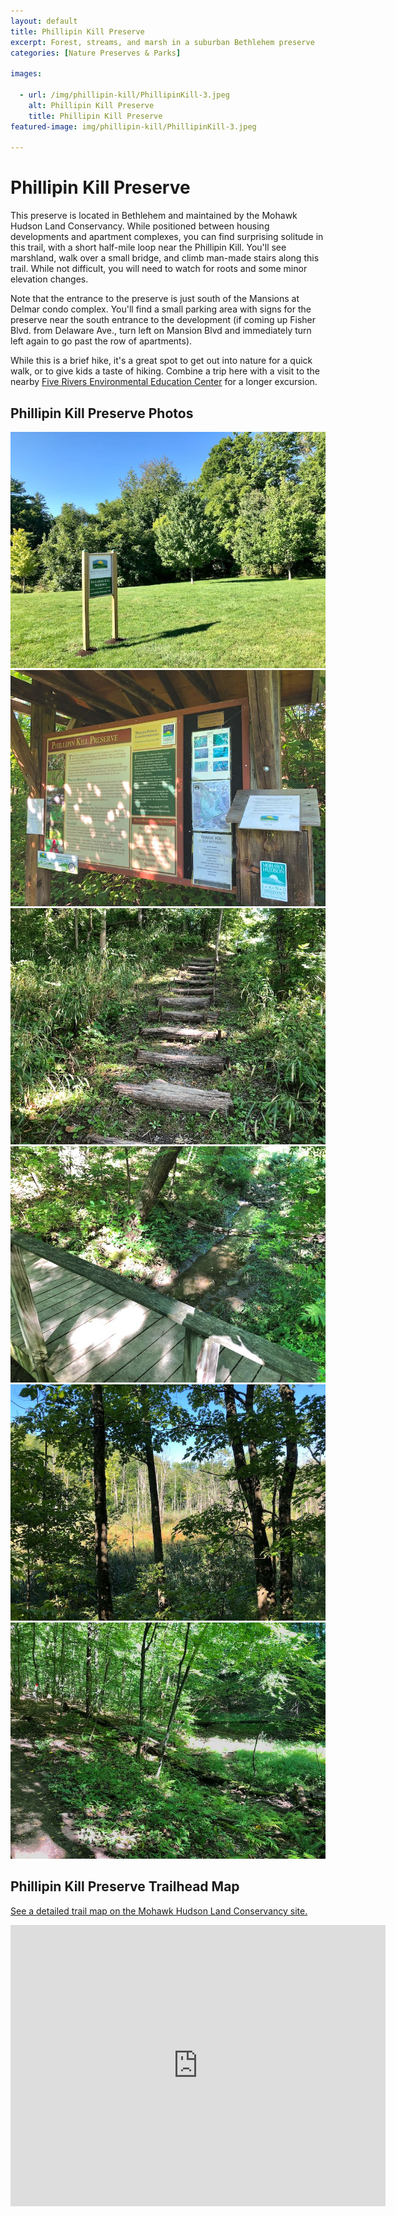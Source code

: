 ```yaml
---
layout: default
title: Phillipin Kill Preserve
excerpt: Forest, streams, and marsh in a suburban Bethlehem preserve
categories: [Nature Preserves & Parks]

images:

  - url: /img/phillipin-kill/PhillipinKill-3.jpeg
    alt: Phillipin Kill Preserve
    title: Phillipin Kill Preserve
featured-image: img/phillipin-kill/PhillipinKill-3.jpeg

---
```


<h1>Phillipin Kill Preserve</h1>

<p>This preserve is located in Bethlehem and maintained by the Mohawk Hudson Land Conservancy. While positioned between housing developments and apartment complexes, you can find surprising solitude in this trail, with a short half-mile loop near the Phillipin Kill. You'll see marshland, walk over a small bridge, and climb man-made stairs along this trail. While not difficult, you will need to watch for roots and some minor elevation changes.</p>

<p>Note that the entrance to the preserve is just south of the Mansions at Delmar condo complex. You'll find a small parking area with signs for the preserve near the south entrance to the development (if coming up Fisher Blvd. from Delaware Ave., turn left on Mansion Blvd and immediately turn left again to go past the row of apartments).</p>

<p>While this is a brief hike, it's a great spot to get out into nature for a quick walk, or to give kids a taste of hiking. Combine a trip here with a visit to the nearby <a href="http://newyorktrailheads.com/2019/02/09/Five-Rivers-Environmental-Education-Center.html">Five Rivers Environmental Education Center</a> for a longer excursion.

<h2>Phillipin Kill Preserve Photos</h2>

<div class="fotorama" data-nav="thumbs" data-width="100%"
                     data-ratio="800/600"
                     data-min-width="100%"
                     data-max-width="1000"
                     data-min-height="300"
                     data-max-height="100%" 
     				 data-arrows="true">
<img src="/img/phillipin-kill/PhillipinKill-1.jpeg" alt="Preserve entrance from Mansions at Delmar">
<img src="/img/phillipin-kill/PhillipinKill-2.jpeg" alt="Sign at preserve entrance">
<img src="/img/phillipin-kill/PhillipinKill-3.jpeg" alt="Stairs on trail">
<img src="/img/phillipin-kill/PhillipinKill-4.jpeg" alt="Bridge over Phillipin Kill">
<img src="/img/phillipin-kill/PhillipinKill-5.jpeg" alt="View of the marsh">
<img src="/img/phillipin-kill/PhillipinKill-6.jpeg" alt="Trail">
</div>

<h2 id="trailmap">Phillipin Kill Preserve Trailhead Map</h2>

<p><a href="https://mohawkhudson.org/our-preserves/phillipin-kill-preserve/">See a detailed trail map on the Mohawk Hudson Land Conservancy site.</a></p>

<div class="google-maps">
<iframe src="https://www.google.com/maps/embed?pb=!1m18!1m12!1m3!1d2787.598260692368!2d-73.87152564562487!3d42.611587154424946!2m3!1f0!2f0!3f0!3m2!1i1024!2i768!4f13.1!3m3!1m2!1s0x89dddfb6fb16aa33%3A0xabb56180889a825c!2sPhillipinkill%20Preserve!5e0!3m2!1sen!2sus!4v1599331199350!5m2!1sen!2sus" width="600" height="450" frameborder="0" style="border:0;" allowfullscreen="" aria-hidden="false" tabindex="0"></iframe></div>


